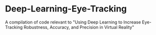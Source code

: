 # Deep-Learning-Eye-Tracking
A compilation of code relevant to "Using Deep Learning to Increase Eye-Tracking Robustness, Accuracy, and Precision in Virtual Reality"
